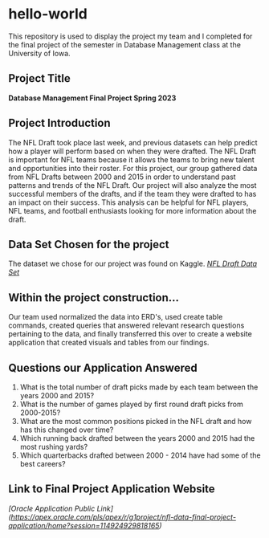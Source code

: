 # hello-world
This repository is used to display the project my team and I completed for the final project of the semester in Database Management class at the University of Iowa.

## Project Title
**Database Management Final Project Spring 2023**

  
## Project Introduction
The NFL Draft took place last week, and previous datasets can help predict how a player will perform based on when they were drafted. The NFL Draft is important for NFL teams because it allows the teams to bring new talent and opportunities into their roster. For this project, our group gathered data from NFL Drafts between 2000 and 2015 in order to understand past patterns and trends of the NFL Draft. Our project will also analyze the most successful members of the drafts, and if the team they were drafted to has an impact on their success. This analysis can be helpful for NFL players, NFL teams, and football enthusiasts looking for more information about the draft. 

## Data Set Chosen for the project
The dataset we chose for our project was found on Kaggle.
*[NFL Draft Data Set](https://www.kaggle.com/datasets/ulrikthygepedersen/nfl-draft-1985-2015)*

## Within the project construction...
Our team used normalized the data into ERD's, used create table commands, created queries that answered relevant research questions pertaining to the data, and finally transferred this over to create a website application that created visuals and tables from our findings.

## Questions our Application Answered
1. What is the total number of draft picks made by each team between the years 2000 and 2015?
2. What is the number of games played by first round draft picks from 2000-2015?
3. What are the most common positions picked in the NFL draft and how has this changed over time?
4. Which running back drafted between the years 2000 and 2015 had the most rushing yards?
5. Which quarterbacks drafted between 2000 - 2014 have had some of the best careers? 

## Link to Final Project Application Website
*[Oracle Application Public Link] (https://apex.oracle.com/pls/apex/r/g1project/nfl-data-final-project-application/home?session=114924929818165)*

